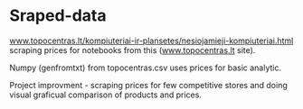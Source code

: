 # Sraped-data

www.topocentras.lt/kompiuteriai-ir-plansetes/nesiojamieji-kompiuteriai.html scraping prices for notebooks from this (www.topocentras.lt site).

Numpy (genfromtxt) from topocentras.csv uses prices for basic analytic.

Project improvment - scraping prices for few competitive stores and doing visual graficual comparison of products and prices.
 
